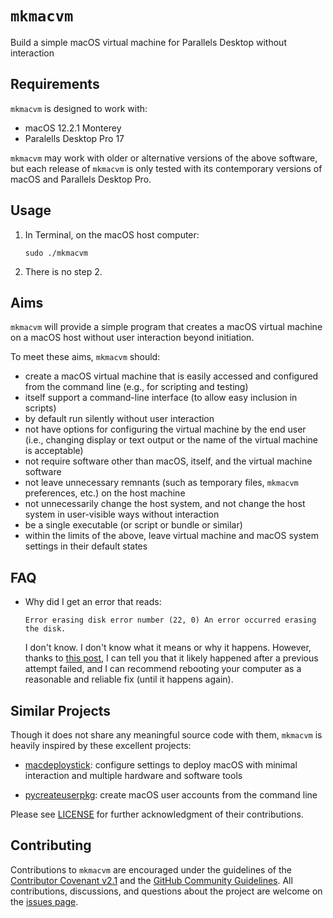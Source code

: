 # `mkmacvm`

Build a simple macOS virtual machine for Parallels Desktop without interaction

## Requirements

`mkmacvm` is designed to work with:

- macOS 12.2.1 Monterey
- Paralells Desktop Pro 17

`mkmacvm` may work with older or alternative versions of the above software, but
each release of `mkmacvm` is only tested with its contemporary versions of macOS
and Parallels Desktop Pro.

## Usage

1. In Terminal, on the macOS host computer:

   ```shell
   sudo ./mkmacvm
   ```

2. There is no step 2.

## Aims

`mkmacvm` will provide a simple program that creates a macOS virtual machine on
a macOS host without user interaction beyond initiation.

To meet these aims, `mkmacvm` should:

- create a macOS virtual machine that is easily accessed and configured from the
  command line (e.g., for scripting and testing)
- itself support a command-line interface (to allow easy inclusion in scripts)
- by default run silently without user interaction
- not have options for configuring the virtual machine by the end user (i.e.,
  changing display or text output or the name of the virtual machine is
  acceptable)
- not require software other than macOS, itself, and the virtual machine
  software
- not leave unnecessary remnants (such as temporary files, `mkmacvm`
  preferences, etc.) on the host machine
- not unnecessarily change the host system, and not change the host system in
  user-visible ways without interaction
- be a single executable (or script or bundle or similar)
- within the limits of the above, leave virtual machine and macOS system
  settings in their default states

## FAQ

- Why did I get an error that reads:

  ```shell
  Error erasing disk error number (22, 0) An error occurred erasing the disk.
  ```

  I don't know. I don't know what it means or why it happens. However, thanks
  to
  [this post](https://www.blackmanticore.com/659444a81916ef87765c979e4231753d),
  I can tell you that it likely happened after a previous attempt failed, and I
  can recommend rebooting your computer as a reasonable and reliable fix (until
  it happens again).

## Similar Projects

Though it does not share any meaningful source code with them, `mkmacvm` is
heavily inspired by these excellent projects:

- [macdeploystick](https://bitbucket.org/twocanoes/macdeploystick/src/master/):
  configure settings to deploy macOS with minimal interaction and multiple
  hardware and software tools

- [pycreateuserpkg](https://github.com/gregneagle/pycreateuserpkg): create macOS
  user accounts from the command line

Please see [LICENSE](LICENSE) for further acknowledgment of their contributions.

## Contributing

Contributions to `mkmacvm` are encouraged under the guidelines of
the
[Contributor Covenant v2.1](https://www.contributor-covenant.org/version/2/1/code_of_conduct/)
and the
[GitHub Community Guidelines](https://docs.github.com/en/github/site-policy/github-community-guidelines).
All contributions, discussions, and questions about the project are welcome on the
[issues page](https://github.com/therealchjones/mkmacvm/issues).
